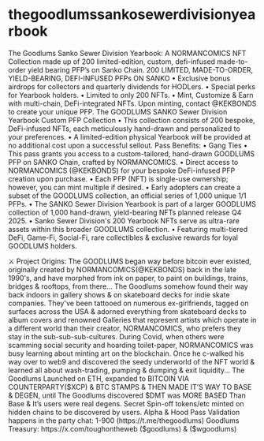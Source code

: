 # thegoodlumssankosewerdivisionyearbook
The Goodlums Sanko Sewer Division Yearbook: A NORMANCOMICS NFT Collection made up of 200 limited-edition, custom, defi-infused made-to-order yield bearing PFP’s on Sanko Chain.
200 LIMITED, MADE-TO-ORDER, YIELD-BEARING, DEFI-INFUSED PFPs ON SANKO • Exclusive bonus airdrops for collectors and quarterly dividends for HODLers. • Special perks for Yearbook holders. 
• Limited to only 200 NFTs. 
• Mint, Customize & Earn with multi-chain, DeFi-integrated NFTs. Upon minting, contact @KEKBONDS to create your unique PFP. The GOODLUMS SANKO Sewer Division Yearbook Custom PFP Collection 
• This collection consists of 200 bespoke, DeFi-infused NFTs, each meticulously hand-drawn and personalized to your preferences. 
• A limited-edition physical Yearbook will be provided at no additional cost upon a successful sellout. Pass Benefits: 
• Gang Ties 
• This pass grants you access to a custom-tailored, hand-drawn GOODLUMS PFP on SANKO Chain, crafted by NORMANCOMICS. 
• Direct access to NORMANCOMICS (@KEKBONDS) for your bespoke DeFi-infused PFP creation upon purchase. 
• Each PFP (NFT) is single-use ownership; however, you can mint multiple if desired. 
• Early adopters can create a subset of the GOODLUMS collection, an official series of 1,000 unique 1/1 PFPs. 
• The SANKO Sewer Division Yearbook is part of a larger GOODLUMS collection of 1,000 hand-drawn, yield-bearing NFTs planned release Q4 2025. 
• Sanko Sewer Division's 200 Yearbook NFTs serve as ultra-rare assets within this broader GOODLUMS collection. 
• Featuring multi-tiered DeFi, Game-Fi, Social-Fi, rare collectibles & exclusive rewards for loyal GOODLUMS holders. 

⚔️ Project Origins: The GOODLUMS began way before bitcoin ever existed, originally created by NORMANCOMICS(@KEKBONDS) back in the late 1990's, and have morphed from ink on paper, to paint on buildings, trains, bridges & rooftops, from there... The Goodlums somehow found their way back indoors in gallery shows & on skateboard decks for indie skate companies. They've been tattooed on numerous ex-girlfriends, tagged on surfaces across the USA & adorned everything from skateboard decks to album covers and renowned Galleries that represent artists which operate in a different world than their creator, NORMANCOMICS, who prefers they stay in the sub-sub-sub-cultures. During Covid, when others were scamming social security and hoarding toilet-paper, NORMANCOMICS was busy learning about minting art on the blockchain. Once he c-walked his way over to web9 and discovered the seedy underworld of the NFT world & learned all about wash-trading, pumping & dumping & exit liquidity... The Goodlums Launched on ETH, expanded to BITCOIN VIA COUNTERPARTY($XCP) & BTC STAMPS & THEN MADE IT’S WAY TO BASE & DEGEN, until The Goodlums discovered $DMT was MORE BASED Than Base & It’s users were real degens. Secret Spin-off tokens/etc minted on hidden chains to be discovered by users. Alpha & Hood Pass Validation happens in the party chat: 1-900 (https://t.me/thegoodlums) Goodlums Treasury: https://x.com/toughontheweb ($goodlums) & ($wgoodlums)
